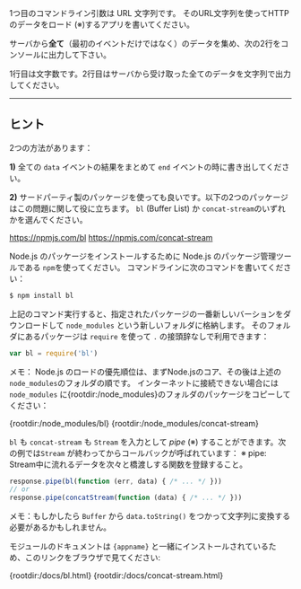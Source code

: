 1つ目のコマンドライン引数は URL 文字列です。 そのURL文字列を使ってHTTP のデータをロード (※)するアプリを書いてください。

サーバから**全て**（最初のイベントだけではなく）のデータを集め、次の2行をコンソールに出力して下さい。

1行目は文字数です。2行目はサーバから受け取った全てのデータを文字列で出力してください。

----------------------------------------------------------------------
## ヒント

2つの方法があります：

**1)** 全ての `data` イベントの結果をまとめて `end` イベントの時に書き出してください。

**2)** サードパーティ製のパッケージを使っても良いです。以下の2つのパッケージはこの問題に関して役に立ちます。 `bl` (Buffer List) か `concat-stream`のいずれかを選んでください。

  <https://npmjs.com/bl>
  <https://npmjs.com/concat-stream>

Node.js のパッケージをインストールするために Node.js のパッケージ管理ツールである `npm`を使ってください。
コマンドラインに次のコマンドを書いてください：

```sh
$ npm install bl
```

上記のコマンド実行すると、指定されたパッケージの一番新しいバーションをダウンロードして `node_modules` という新しいフォルダに格納します。
そのフォルダにあるパッケージは `require` を使って `.` の接頭辞なしで利用できます：

```js
var bl = require('bl')
```

メモ： Node.js のロードの優先順位は、まずNode.jsのコア、その後は上述の `node_modules`のフォルダの順です。
インターネットに接続できない場合には `node_modules` に{rootdir:/node_modules}のフォルダのパッケージをコピーしてください：

  {rootdir:/node_modules/bl}
  {rootdir:/node_modules/concat-stream}

`bl` も `concat-stream` も `Stream` を入力として *pipe* (※) することができます。次の例では`Stream` が終わってからコールバックが呼ばれています：
※ pipe: Stream中に流れるデータを次々と橋渡しする関数を登録すること。

```js
response.pipe(bl(function (err, data) { /* ... */ }))
// or
response.pipe(concatStream(function (data) { /* ... */ }))
```

メモ：もしかしたら `Buffer` から `data.toString()` をつかって文字列に変換する必要があるかもしれません。

モジュールのドキュメントは `{appname}` と一緒にインストールされているため、このリンクをブラウザで見てください:

  {rootdir:/docs/bl.html}
  {rootdir:/docs/concat-stream.html}
